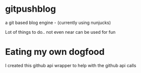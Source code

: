 # gitpushblog
a git based blog engine - (currently using nunjucks)

Lot of things to do.. not even near can be used for fun

# Eating my own dogfood
I created this github api wrapper to help with the github api calls
